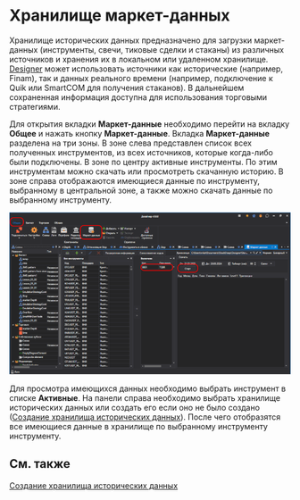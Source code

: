 # Хранилище маркет\-данных

Хранилище исторических данных предназначено для загрузки маркет\-данных (инструменты, свечи, тиковые сделки и стаканы) из различных источников и хранения их в локальном или удаленном хранилище. [Designer](../designer.md) может использовать источники как исторические (например, Finam), так и данных реального времени (например, подключение к Quik или SmartCOM для получения стаканов). В дальнейшем сохраненная информация доступна для использования торговыми стратегиями.

Для открытия вкладки **Маркет\-данные** необходимо перейти на вкладку **Общее** и нажать кнопку **Маркет\-данные**. Вкладка **Маркет\-данные** разделена на три зоны. В зоне слева представлен список всех полученных инструментов, из всех источников, которые когда\-либо были подключены. В зоне по центру активные инструменты. По этим инструментам можно скачать или просмотреть скачанную историю. В зоне справа отображаются имеющиеся данные по инструменту, выбранному в центральной зоне, а также можно скачать данные по выбранному инструменту.

![Designer Repository of historical data 00](../../images/designer_repository_of_historical_data_00.png)

Для просмотра имеющихся данных необходимо выбрать инструмент в списке **Активные**. На панели справа необходимо выбрать хранилище исторических данных или создать его если оно не было создано ([Создание хранилища исторических данных](market_data_storage/getting_started.md)). После чего отобразятся все имеющиеся данные в хранилище по выбранному инструменту инструменту.

## См. также

[Создание хранилища исторических данных](market_data_storage/getting_started.md)
